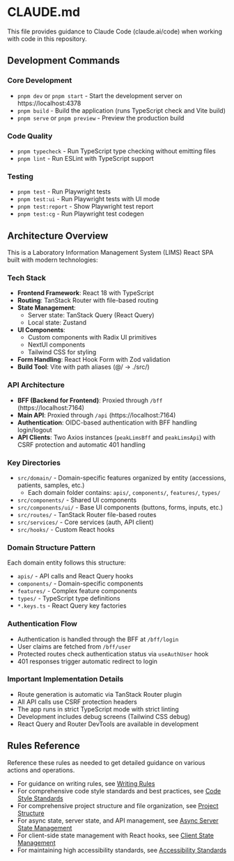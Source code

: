 # CLAUDE.md

This file provides guidance to Claude Code (claude.ai/code) when working with code in this repository.

## Development Commands

### Core Development
- `pnpm dev` or `pnpm start` - Start the development server on https://localhost:4378
- `pnpm build` - Build the application (runs TypeScript check and Vite build)
- `pnpm serve` or `pnpm preview` - Preview the production build

### Code Quality
- `pnpm typecheck` - Run TypeScript type checking without emitting files
- `pnpm lint` - Run ESLint with TypeScript support

### Testing
- `pnpm test` - Run Playwright tests
- `pnpm test:ui` - Run Playwright tests with UI mode
- `pnpm test:report` - Show Playwright test report
- `pnpm test:cg` - Run Playwright test codegen

## Architecture Overview

This is a Laboratory Information Management System (LIMS) React SPA built with modern technologies:

### Tech Stack
- **Frontend Framework**: React 18 with TypeScript
- **Routing**: TanStack Router with file-based routing
- **State Management**: 
  - Server state: TanStack Query (React Query)
  - Local state: Zustand
- **UI Components**: 
  - Custom components with Radix UI primitives
  - NextUI components
  - Tailwind CSS for styling
- **Form Handling**: React Hook Form with Zod validation
- **Build Tool**: Vite with path aliases (@/ -> ./src/)

### API Architecture
- **BFF (Backend for Frontend)**: Proxied through `/bff` (https://localhost:7164)
- **Main API**: Proxied through `/api` (https://localhost:7164)
- **Authentication**: OIDC-based authentication with BFF handling login/logout
- **API Clients**: Two Axios instances (`peakLimsBff` and `peakLimsApi`) with CSRF protection and automatic 401 handling

### Key Directories
- `src/domain/` - Domain-specific features organized by entity (accessions, patients, samples, etc.)
  - Each domain folder contains: `apis/`, `components/`, `features/`, `types/`
- `src/components/` - Shared UI components
- `src/components/ui/` - Base UI components (buttons, forms, inputs, etc.)
- `src/routes/` - TanStack Router file-based routes
- `src/services/` - Core services (auth, API client)
- `src/hooks/` - Custom React hooks

### Domain Structure Pattern
Each domain entity follows this structure:
- `apis/` - API calls and React Query hooks
- `components/` - Domain-specific components
- `features/` - Complex feature components
- `types/` - TypeScript type definitions
- `*.keys.ts` - React Query key factories

### Authentication Flow
- Authentication is handled through the BFF at `/bff/login`
- User claims are fetched from `/bff/user`
- Protected routes check authentication status via `useAuthUser` hook
- 401 responses trigger automatic redirect to login

### Important Implementation Details
- Route generation is automatic via TanStack Router plugin
- All API calls use CSRF protection headers
- The app runs in strict TypeScript mode with strict linting
- Development includes debug screens (Tailwind CSS debug)
- React Query and Router DevTools are available in development

## Rules Reference

Reference these rules as needed to get detailed guidance on various actions and operations.

- For guidance on writing rules, see [Writing Rules](./rules/writing-rules.md)
- For comprehensive code style standards and best practices, see [Code Style Standards](./rules/code-style-standards.md)
- For comprehensive project structure and file organization, see [Project Structure](./rules/project-structure.md)
- For async state, server state, and API management, see [Async Server State Management](./rules/async-server-state-management.md)
- For client-side state management with React hooks, see [Client State Management](./rules/client-state-management.md)
- For maintaining high accessibility standards, see [Accessibility Standards](./rules/accessibility-standards.md)